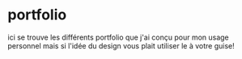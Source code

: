 # portfolio
ici se trouve les différents portfolio que j'ai conçu pour mon usage personnel mais si l'idée du design vous plait utiliser le à votre guise!
